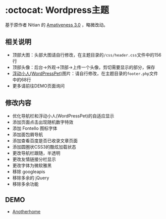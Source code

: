 :octocat: Wordpress主题
===========

基于原作者 Nitian 的 [Amativeness 3.0](http://azfashao.com/amativeness3-0/) ，略微改动。

相关说明
----------------

+ 顶部大图：头部大图请自行修改，在主题目录的`/css/header.css`文件中的156行
+ 顶部头像：后台->外观->顶部->上传一个头像，剪切需要显示的部分，保存
+ [浮动小人(WordPressPet)](https://github.com/DIYgod/WordPressPet)图片：请自行修改，在主题目录的`footer.php`文件中的68行
+ 更多请前往DEMO页面询问

修改内容
----------------

+ 优化导航栏和浮动小人(WordPressPet)的自适应显示
+ 添加页面点击出现随机数字特效
+ 添加 Fontello 图标字体
+ 添加面包屑导航
+ 添加查看百度是否已收录文章页面
+ 添加圆圈状CSS3的酷炫加载状态
+ 更改导航栏跟随，半透明
+ 更改友情链接分栏显示
+ 更改字体为微软雅黑
+ 移除 googleapis
+ 移除多余的 jQuery
+ 移除多余功能

DEMO
----------------

+ [Anotherhome](http://www.anotherhome.net)
